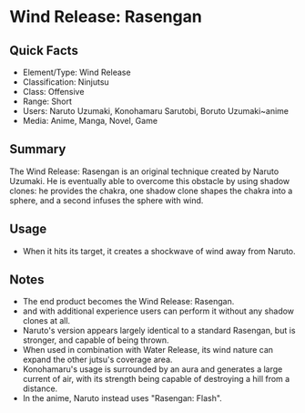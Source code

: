 # Wind Release: Rasengan

## Quick Facts
- Element/Type: Wind Release
- Classification: Ninjutsu
- Class: Offensive
- Range: Short
- Users: Naruto Uzumaki, Konohamaru Sarutobi, Boruto Uzumaki~anime
- Media: Anime, Manga, Novel, Game

## Summary
The Wind Release: Rasengan is an original technique created by Naruto Uzumaki. He is eventually able to overcome this obstacle by using shadow clones: he provides the chakra, one shadow clone shapes the chakra into a sphere, and a second infuses the sphere with wind.

## Usage
- When it hits its target, it creates a shockwave of wind away from Naruto.

## Notes
- The end product becomes the Wind Release: Rasengan.
- and with additional experience users can perform it without any shadow clones at all.
- Naruto's version appears largely identical to a standard Rasengan, but is stronger, and capable of being thrown.
- When used in combination with Water Release, its wind nature can expand the other jutsu's coverage area.
- Konohamaru's usage is surrounded by an aura and generates a large current of air, with its strength being capable of destroying a hill from a distance.
- In the anime, Naruto instead uses "Rasengan: Flash".
